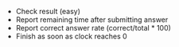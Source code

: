 * Check result (easy)
* Report remaining time after submitting answer
* Report correct answer rate (correct/total * 100)
* Finish as soon as clock reaches 0